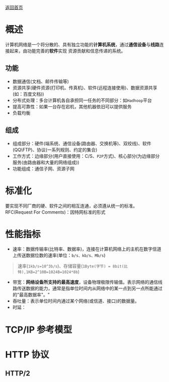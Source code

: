 <p> <a href="../README.md">返回首页</a></p>

# 概述
计算机网络是一个将分散的、具有独立功能的**计算机系统**，通过**通信设备**与**线路**连接起来，由功能完善的**软件**实现
资源贡献和信息传递的系统。
## 功能
- 数据通信(文档、邮件传输等)
- 资源共享(硬件资源(打印机、传真机)、软件(远程连接使用)、数据资源共享(如：百度文档))
- 分布式处理：多台计算机各自承担同一任务的不同部分：如`Hadhoop`平台
- 提高可靠性：如果一台存在宕机，其他机器依旧可以提供服务
- 负载均衡
## 组成
- 组成部分：硬件(端系统、通信设备(路由器、交换机等)、双绞线)、软件(QQ\FTP)、协议(一系列规则、约定的集合)
- 工作方式：边缘部分(用户直接使用：C/S、`P2P`方式)、核心部分(为边缘部分服务(由路由器和大量的网络组成))
- 功能组成：通信子网、资源子网
# 标准化
要实现不同厂商的硬、软件之间的相互连通，必须遵从统一的标准。
RFC(Request For Comments)：因特网标准的形式
# 性能指标
- 速率：数据传输率(比特率、数据率)，连接在计算机网络上的主机在数字信道上传送数据位数的速率(单位：`b/s、kb/s、Mb/s`)
> 速率(`1kb/s=10^3b/s`)、存储容量(`1Byte(字节) = 8bit(比特),1KB=2^10B=1024B=1024*8b`)
- 带宽：**网络设备所支持的最高速度**，设备物理极限传输值。表示网络的通信线路传送数据的能力，通常是指单位时间内从网络中的某一点到另一点所能通过的"最高数据率"。"
- 吞吐量：表示单位时间内通过某个网络(或信道、接口)的数据量。
- 时延：
# TCP/IP 参考模型




# HTTP 协议

## HTTP/2

